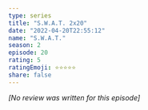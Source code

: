 ```yaml
---
type: series
title: "S.W.A.T. 2x20"
date: "2022-04-20T22:55:12"
name: "S.W.A.T."
season: 2
episode: 20
rating: 5
ratingEmoji: ⭐️⭐️⭐️⭐️⭐️
share: false
---
```


*[No review was written for this episode]*
